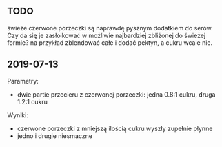 TODO
----

świeże czerwone porzeczki są naprawdę pysznym dodatkiem do serów. Czy da się je
zasłoikować w możliwie najbardziej zbliżonej do świeżej formie? na przykład
zblendować całe i dodać pektyn, a cukru wcale nie.


2019-07-13
----------

Parametry:

- dwie partie przecieru z czerwonej porzeczki: jedna 0.8:1 cukru, druga 1.2:1
  cukru

Wyniki:

- czerwone porzeczki z mniejszą ilością cukru wyszły zupełnie płynne
- jedno i drugie niesmaczne
